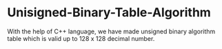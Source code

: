 # Unisigned-Binary-Table-Algorithm
With the help of C++ language, we have made unsigned binary algorithm table which is valid up to 128 x 128 decimal number.
